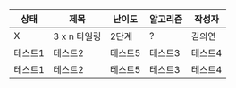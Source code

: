|상태|제목|난이도|알고리즘|작성자  
|------|---|---|----|---|  
|X|3 x n 타일링|2단계|?|김의연  
|테스트1|테스트2|테스트5|테스트3|테스트4  
|테스트1|테스트2|테스트5|테스트3|테스트4  
